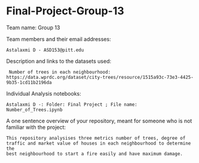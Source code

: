 # Final-Project-Group-13
Team name: Group 13

Team members and their email addresses: 
    
    Astalaxmi D - ASD153@pitt.edu
    
Description and links to the datasets used:
    
     Number of trees in each neighbourhood: https://data.wprdc.org/dataset/city-trees/resource/1515a93c-73e3-4425-9b35-1cd11b2196da

Individual Analysis notebooks:

    Astalaxmi D -: Folder: Final Project ; File name: Number_of_Trees.ipynb
    
A one sentence overview of your repository, meant for someone who is not familiar with the project:
    
    This repository analysises three metrics number of trees, degree of traffic and market value of houses in each neighbourhood to determine the 
    best neighbourhood to start a fire easily and have maximum damage.
